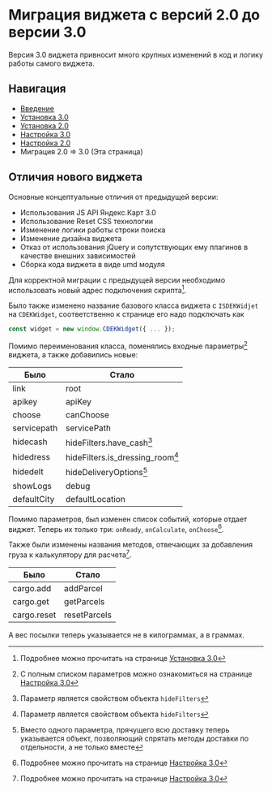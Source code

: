 # Миграция виджета с версий 2.0 до версии 3.0
Версия 3.0 виджета привносит много крупных изменений в код и логику работы самого виджета.

## Навигация
- [Введение](INTRO.md)
- [Установка 3.0](INSTALL_3.md)
- [Установка 2.0](INSTALL_2.md)
- [Настройка 3.0](SETUP_3.md)
- [Настройка 2.0](SETUP_2.md)
- Миграция 2.0 => 3.0 (Эта страница)

## Отличия нового виджета

Основные концептуальные отличия от предыдущей версии:

- Использования JS API Яндекс.Карт 3.0
- Использование Reset CSS технологии
- Изменение логики работы строки поиска
- Изменение дизайна виджета
- Отказ от использования jQuery и сопутствующих ему плагинов в качестве внешних зависимостей
- Сборка кода виджета в виде umd модуля

Для корректной миграции с предыдущей версии необходимо использовать новый адрес подключения скрипта[^1].

[^1]: Подробнее можно прочитать на странице [Установка 3.0](INSTALL_3.md#подключение-скриптов)

Было также изменено название базового класса виджета с `ISDEKWidjet` на `CDEKWidget`, соответственно к странице его надо
подключать как

```js
const widget = new window.CDEKWidget({ ... });
```

Помимо переименования класса, поменялись входные параметры[^2] виджета, а также добавились новые:

| Было        | Стало                            |
|-------------|----------------------------------|
| link        | root                             |
| apikey      | apiKey                           |
| choose      | canChoose                        |
| servicepath | servicePath                      |
| hidecash    | hideFilters.have_cash[^3]        |
| hidedress   | hideFilters.is_dressing_room[^3] |
| hidedelt    | hideDeliveryOptions[^4]          |
| showLogs    | debug                            |
| defaultCity | defaultLocation                  |

[^2]: С полным списком параметров можно ознакомиться на странице [Настройка 3.0](SETUP_3.md#описание-настроек-виджета)
[^3]: Параметр является свойством объекта `hideFilters`
[^4]: Вместо одного параметра, прячущего всю доставку теперь указывается объект, позволяющий спрятать методы доставки по отдельности, а не только вместе

Помимо параметров, был изменен список событий, которые отдает виджет. Теперь их только
три: `onReady`, `onCalculate`, `onChoose`[^5].

[^5]: Подробнее можно прочитать на странице [Настройка 3.0](SETUP_3.md#события-виджета)

Также были изменены названия методов, отвечающих за добавления груза к калькулятору для расчета[^6].

| Было        | Стало        |
|-------------|--------------|
| cargo.add   | addParcel    |
| cargo.get   | getParcels   |
| cargo.reset | resetParcels |

А вес посылки теперь указывается не в килограммах, а в граммах.

[^6]: Подробнее можно прочитать на странице [Настройка 3.0](SETUP_3.md#операции-с-посылками)
